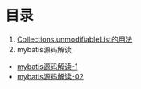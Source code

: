 # 目录
1. [Collections.unmodifiableList的用法](https://github.com/wang18140673019/LearningNotes/blob/master/unmodifiableList.md)
2. mybatis源码解读
  * [mybatis源码解读-1](https://github.com/wang18140673019/LearningNotes/blob/master/mybatis.md)
  * [mybatis源码解读-02](https://github.com/wang18140673019/LearningNotes/blob/master/mybatis-02.md)

